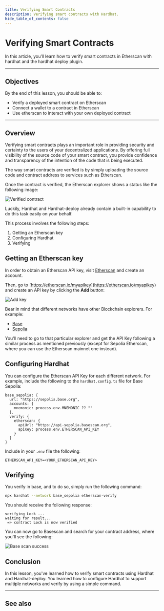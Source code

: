 ```yaml
---
title: Verifying Smart Contracts
description: Verifying smart contracts with Hardhat.
hide_table_of_contents: false
---
```


# Verifying Smart Contracts

In this article, you'll learn how to verify smart contracts in Etherscan with hardhat and the hardhat deploy plugin.

---

## Objectives

By the end of this lesson, you should be able to:

- Verify a deployed smart contract on Etherscan
- Connect a wallet to a contract in Etherscan
- Use etherscan to interact with your own deployed contract

---

## Overview

Verifying smart contracts plays an important role in providing security and certainty to the users of your decentralized applications. By offering full visibility of the source code of your smart contract, you provide confidence and transparency of the intention of the code that is being executed.

The way smart contracts are verified is by simply uploading the source code and contract address to services such as Etherscan.

Once the contract is verified, the Etherscan explorer shows a status like the following image:

![Verified contract](/images/learn/hardhat-verify/hardhat-verify.png)

Luckily, Hardhat and Hardhat-deploy already contain a built-in capability to do this task easily on your behalf.

This process involves the following steps:

1. Getting an Etherscan key
2. Configuring Hardhat
3. Verifying

## Getting an Etherscan key

In order to obtain an Etherscan API key, visit [Etherscan](https://etherscan.io/) and create an account.

Then, go to [https://etherscan.io/myapikey](https://etherscan.io/myapikey) and create an API key by clicking the **Add** button:

![Add key](/images/learn/hardhat-verify/harhat-verify-create-key.png)

Bear in mind that different networks have other Blockchain explorers. For example:

- [Base](https://basescan.org/)
- [Sepolia](https://sepolia.etherscan.io/)

You'll need to go to that particular explorer and get the API Key following a similar process as mentioned previously (except for Sepolia Etherscan, where you can use the Etherscan mainnet one instead).

## Configuring Hardhat

You can configure the Etherscan API Key for each different network. For example, include the following to the `hardhat.config.ts` file for Base Sepolia:

```tsx
base_sepolia: {
  url: "https://sepolia.base.org",
  accounts: {
    mnemonic: process.env.MNEMONIC ?? ""
  },
  verify: {
    etherscan: {
      apiUrl: "https://api-sepolia.basescan.org",
      apiKey: process.env.ETHERSCAN_API_KEY
    }
  }
}
```

Include in your `.env` file the following:

```
ETHERSCAN_API_KEY=<YOUR_ETHERSCAN_API_KEY>
```

## Verifying

You verify in base, and to do so, simply run the following command:

```bash
npx hardhat --network base_sepolia etherscan-verify
```

You should receive the following response:

```
verifying Lock ...
waiting for result...
 => contract Lock is now verified
```

You can now go to Basescan and search for your contract address, where you'll see the following:

![Base scan success](/images/learn/hardhat-verify/hardhat-verify-success.png)

## Conclusion

In this lesson, you've learned how to verify smart contracts using Hardhat and Hardhat-deploy. You learned how to configure Hardhat to support multiple networks and verify by using a simple command.

---

## See also

[Solidity Docs]: https://docs.soliditylang.org/en/v0.8.17/
[Remix Project]: https://remix-project.org/
[Hardhat Deploy]: https://github.com/wighawag/hardhat-deploy

